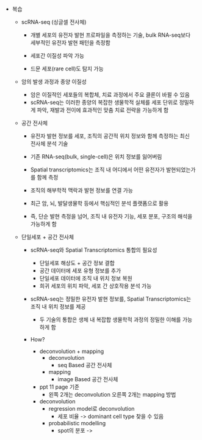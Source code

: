 - 복습
	
	- scRNA-seq (싱글셀 전사체)
		- 개별 세포의 유전자 발현 프로파일을 측정하는 기술, bulk RNA-seq보다 세부적인 유전자 발현 패턴을 측정함
		
		- 세포간 이질성 파악 가능
		- 드문 세포(rare cell)도 탐지 가능
	
	- 암의 발생 과정과 종양 이질성
		- 암은 이질적인 세포들의 복합체, 치료 과정에서 주요 클론이 바뀔 수 있음
		- scRNA-seq는 이러한 종양의 복잡한 생물학적 실체를 세포 단위로 정밀하게 파악, 재발과 전이에 효과적인 맞춤 치료 전략을 가능하게 함
	
	- 공간 전사체
		- 유전자 발현 정보를 세포, 조직의 공간적 위치 정보와 함께 측정하는 최신 전사체 분석 기술

		- 기존 RNA-seq(bulk, single-cell)은 위치 정보를 잃어버림
		- Spatial transcriptomics는 조직 내 어디에서 어떤 유전자가 발현되었는가를 함께 측정
		- 조직의 해부학적 맥락과 발현 정보를 연결 가능
		- 최근 암, 뇌, 발달생물학 등에서 핵심적인 분석 플랫폼으로 활용
		
		- 즉, 단순 발현 측정을 넘어, 조직 내 유전자 기능, 세포 분포, 구조의 해석을 가능하게 함

	- 단일세포 + 공간 전사체
		- scRNA-seq와 Spatial Transcriptomics 통합의 필요성
			- 단일세포 해상도 + 공간 정보 결합
			- 공간 데이터에 세포 유형 정보를 추가
			- 단일세포 데이터에 조직 내 위치 정보 복원
			- 희귀 세포의 위치 파악, 세포 간 상호작용 분석 가능
		
		- scRNA-seq는 정밀한 유전자 발현 정보를, Spatial Transcriptomics는 조직 내 위치 정보를 제공
			- 두 기술의 통합은 생체 내 복잡합 생물학적 과정의 정밀한 이해를 가능하게 함
		
		- How?
			- deconvolution + mapping
				- deconvolution
					- seq Based 공간 전사체
				- mapping
					- image Based 공간 전사체
			- ppt 11 page 기준
				- 왼쪽 2개는 deconvolution 오른쪽 2개는 mapping 방법
			- deconvolution
				- regression model로 deconvolution
					- 세포 비율 -> dominant cell type 찾을 수 있음
				- probabilistic modelling
					- spot의 분포 -> 